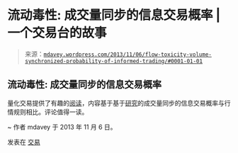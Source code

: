 <!--yml

分类: 未分类

日期：2024 年 05 月 18 日 05:58:48

-->

# 流动毒性: 成交量同步的信息交易概率 | 一个交易台的故事

> 来源：[`mdavey.wordpress.com/2013/11/06/flow-toxicity-volume-synchronized-probability-of-informed-trading/#0001-01-01`](https://mdavey.wordpress.com/2013/11/06/flow-toxicity-volume-synchronized-probability-of-informed-trading/#0001-01-01)

## 流动毒性: 成交量同步的信息交易概率

量化交易提供了有趣的[阅读](http://epchan.blogspot.co.uk/2013/10/how-useful-is-order-flow-and-vpin.html)，内容基于基于[研究](http://papers.ssrn.com/sol3/papers.cfm?abstract_id=1695596)的成交量同步的信息交易概率与行情规则相比。评论值得一读。

~ 作者 mdavey 于 2013 年 11 月 6 日。

发表在 [交易](https://mdavey.wordpress.com/category/trading/)
